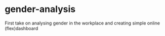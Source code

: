 # gender-analysis
First take on analysing gender in the workplace and creating simple online (flex)dashboard
